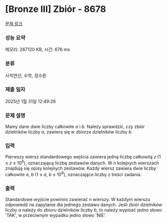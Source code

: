 # [Bronze III] Zbiór - 8678 

[문제 링크](https://www.acmicpc.net/problem/8678) 

### 성능 요약

메모리: 267120 KB, 시간: 676 ms

### 분류

사칙연산, 수학, 정수론

### 제출 일자

2025년 1월 31일 12:49:28

### 문제 설명

<p>Mamy dane dwie liczby całkowite <em>a</em> i <em>b</em>. Należy sprawdzić, czy zbiór dzielników liczby <em>a</em>, zawiera się w zbiorze dzielników liczby <em>b</em>.</p>

### 입력 

 <p>Pierwszy wiersz standardowego wejścia zawiera jedną liczbę całkowitą <em>z</em> (1 ≤ <em>z</em> ≤ 10<sup>6</sup>), oznaczającą liczbę zestawów danych. W <em>n</em> kolejnych wierszach znajdują się opisy kolejnych zestawów. Każdy wiersz zawiera dwie liczby całkowite <em>a</em>, <em>b</em> (1 ≤ <em>a</em>, <em>b</em> ≤ 10<sup>9</sup>), oznaczające liczby z treści zadania.</p>

### 출력 

 <p>Standardowe wyjście powinno zawierać <em>n</em> wierszy. W każdym wierszu odpowiedź na zapytanie dla jednego zestawu danych. Jeśli zbiór dzielników liczby <em>a</em> należy do zbioru dzielników liczby <em>b</em>, to należy wypisać jedno słowo 'TAK', w przeciwnym wypadku jedno słowo 'NIE'.</p>

